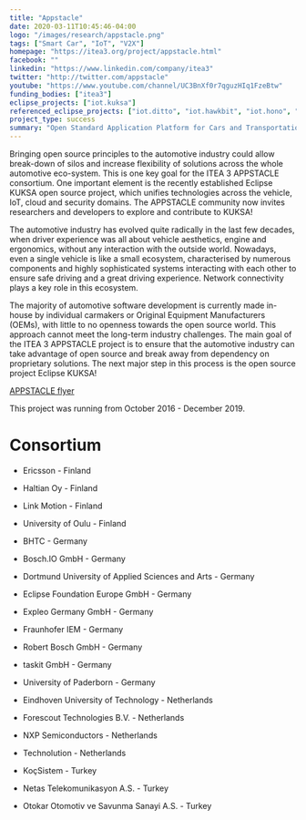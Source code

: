 ```yaml
---
title: "Appstacle"
date: 2020-03-11T10:45:46-04:00
logo: "/images/research/appstacle.png"
tags: ["Smart Car", "IoT", "V2X"]
homepage: "https://itea3.org/project/appstacle.html"
facebook: ""
linkedin: "https://www.linkedin.com/company/itea3"
twitter: "http://twitter.com/appstacle"
youtube: "https://www.youtube.com/channel/UC3BnXf0r7qguzHIq1FzeBtw"
funding_bodies: ["itea3"]
eclipse_projects: ["iot.kuksa"]
referenced_eclipse_projects: ["iot.ditto", "iot.hawkbit", "iot.hono", "iot.leshan", "ecd.che", "ecd.theia"]
project_type: success
summary: "Open Standard Application Platform for Cars and Transportation Vehicles"
---
```

Bringing open source principles to the automotive industry could allow break-down of silos and increase flexibility of solutions across the whole automotive eco-system. This is one key goal for the ITEA 3 APPSTACLE consortium. One important element is the recently established Eclipse KUKSA open source project, which unifies technologies across the vehicle, IoT, cloud and security domains. The APPSTACLE community now invites researchers and developers to explore and contribute to KUKSA!

The automotive industry has evolved quite radically in the last few decades, when driver experience was all about vehicle aesthetics, engine and ergonomics, without any interaction with the outside world. Nowadays, even a single vehicle is like a small ecosystem, characterised by numerous components and highly sophisticated systems interacting with each other to ensure safe driving and a great driving experience. Network connectivity plays a key role in this ecosystem.

The majority of automotive software development is currently made in-house by individual carmakers or Original Equipment Manufacturers (OEMs), with little to no openness towards the open source world. This approach cannot meet the long-term industry challenges. The main goal of the ITEA 3 APPSTACLE project is to ensure that the automotive industry can take advantage of open source and break away from dependency on proprietary solutions. The next major step in this process is the open source project Eclipse KUKSA!

[APPSTACLE flyer](https://f.hubspotusercontent10.net/hubfs/5413615/Kuksa.Case.Study.pdf)

This project was running from October 2016 - December 2019.

# Consortium

* Ericsson - Finland
* Haltian Oy - Finland
* Link Motion - Finland
* University of Oulu - Finland

* BHTC - Germany
* Bosch.IO GmbH - Germany
* Dortmund University of Applied Sciences and Arts - Germany
* Eclipse Foundation Europe GmbH - Germany
* Expleo Germany GmbH - Germany
* Fraunhofer IEM - Germany
* Robert Bosch GmbH - Germany
* taskit GmbH - Germany
* University of Paderborn - Germany

* Eindhoven University of Technology - Netherlands
* Forescout Technologies B.V. - Netherlands
* NXP Semiconductors - Netherlands
* Technolution - Netherlands

* KoçSistem - Turkey
* Netas Telekomunikasyon A.S. - Turkey
* Otokar Otomotiv ve Savunma Sanayi A.S. - Turkey
